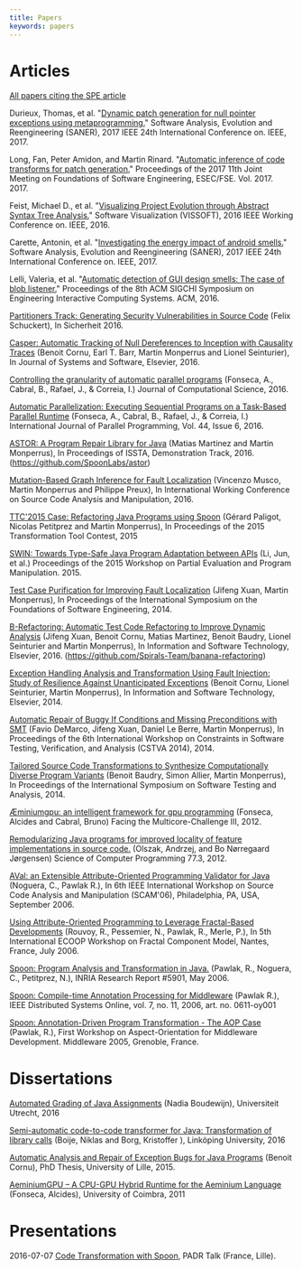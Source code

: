 ```yaml
---
title: Papers
keywords: papers
---
```


# Articles 

[All papers citing the SPE article](https://scholar.google.com/scholar?hl=en&as_sdt=0,5&sciodt=0,5&cites=18020575005067751853&scipsc=&q=&scisbd=1)

Durieux, Thomas, et al. "[Dynamic patch generation for null pointer exceptions using metaprogramming.](https://hal.archives-ouvertes.fr/hal-01419861/document)" Software Analysis, Evolution and Reengineering (SANER), 2017 IEEE 24th International Conference on. IEEE, 2017.

Long, Fan, Peter Amidon, and Martin Rinard. "[Automatic inference of code transforms for patch generation.](http://people.csail.mit.edu/rinard/paper/fse17.genesis.pdf)" Proceedings of the 2017 11th Joint Meeting on Foundations of Software Engineering, ESEC/FSE. Vol. 2017. 2017.

Feist, Michael D., et al. "[Visualizing Project Evolution through Abstract Syntax Tree Analysis.](http://softwareprocess.es/pubs/feist2016VISSOFT-syntax-tree.pdf)" Software Visualization (VISSOFT), 2016 IEEE Working Conference on. IEEE, 2016.

Carette, Antonin, et al. "[Investigating the energy impact of android smells.](https://hal.inria.fr/hal-01403485/document)" Software Analysis, Evolution and Reengineering (SANER), 2017 IEEE 24th International Conference on. IEEE, 2017.

Lelli, Valeria, et al. "[Automatic detection of GUI design smells: The case of blob listener.](https://hal-centralesupelec.archives-ouvertes.fr/hal-01308625/document)" Proceedings of the 8th ACM SIGCHI Symposium on Engineering Interactive Computing Systems. ACM, 2016.

[Partitioners Track: Generating Security Vulnerabilities in
Source Code](https://pdfs.semanticscholar.org/8805/3bf61a22821f25e8ce1f8b446330c6b4f586.pdf) (Felix Schuckert), In Sicherheit 2016. 

[Casper: Automatic Tracking of Null Dereferences to Inception with Causality Traces](https://hal.archives-ouvertes.fr/hal-01354090/document) (Benoit Cornu, Earl T. Barr, Martin Monperrus and Lionel Seinturier), In Journal of Systems and Software, Elsevier, 2016.

[Controlling the granularity of automatic parallel programs](http://www.sciencedirect.com/science/article/pii/S1877750316301065) (Fonseca, A., Cabral, B., Rafael, J., & Correia, I.) Journal of Computational Science, 2016.

[Automatic Parallelization: Executing Sequential Programs on a Task-Based Parallel Runtime](http://arxiv.org/pdf/1604.03211) (Fonseca, A., Cabral, B., Rafael, J., & Correia, I.) International Journal of Parallel Programming, Vol. 44, Issue 6, 2016.

[ASTOR: A Program Repair Library for Java](https://hal.archives-ouvertes.fr/hal-01321615/document) (Matias Martinez and Martin Monperrus), In Proceedings of ISSTA, Demonstration Track, 2016. (<https://github.com/SpoonLabs/astor>)

[Mutation-Based Graph Inference for Fault Localization](https://hal.inria.fr/hal-01350515/document) (Vincenzo Musco, Martin Monperrus and Philippe Preux), In International Working Conference on Source Code Analysis and Manipulation, 2016.

[TTC'2015 Case: Refactoring Java Programs using Spoon](https://hal.inria.fr/hal-01185189/document) (Gérard Paligot, Nicolas Petitprez and Martin Monperrus), In Proceedings of the 2015 Transformation Tool Contest, 2015

[SWIN: Towards Type-Safe Java Program Adaptation between APIs](http://sei.pku.edu.cn/~xiongyf04/papers/PEPM15.pdf) (Li, Jun, et al.) Proceedings of the 2015 Workshop on Partial Evaluation and Program Manipulation. 2015.

[Test Case Purification for Improving Fault Localization](https://hal.inria.fr/hal-01061911/PDF/main.pdf) (Jifeng Xuan, Martin Monperrus), In Proceedings of the International Symposium on the Foundations of Software Engineering, 2014.

[B-Refactoring: Automatic Test Code Refactoring to Improve Dynamic Analysis](https://hal.archives-ouvertes.fr/hal-01309004/document) (Jifeng Xuan, Benoit Cornu, Matias Martinez, Benoit Baudry, Lionel Seinturier and Martin Monperrus), In Information and Software Technology, Elsevier, 2016. (<https://github.com/Spirals-Team/banana-refactoring>)

[Exception Handling Analysis and Transformation Using Fault Injection: Study of Resilience Against Unanticipated Exceptions](https://hal.inria.fr/hal-01062969/document) (Benoit Cornu, Lionel Seinturier, Martin Monperrus), In Information and Software Technology, Elsevier, 2014. 

[Automatic Repair of Buggy If Conditions and Missing Preconditions with SMT](https://hal.inria.fr/hal-00977798/PDF/NOPOL-Automatic-Repair-of-Buggy-If-Conditions-and-Missing-Preconditions-with-SMT.pdf) (Favio DeMarco, Jifeng Xuan, Daniel Le Berre, Martin Monperrus), In Proceedings of the 6th International Workshop on Constraints in Software Testing, Verification, and Analysis (CSTVA 2014), 2014.

[Tailored Source Code Transformations to Synthesize Computationally Diverse Program Variants](https://hal.inria.fr/hal-00938855/PDF/sosies.pdf) (Benoit Baudry, Simon Allier, Martin Monperrus), In Proceedings of the International Symposium on Software Testing and Analysis, 2014.

[Æminiumgpu: an intelligent framework for gpu programming](https://www.researchgate.net/profile/Bruno_Cabral/publication/231238601_AEminiumGPU_An_Intelligent_Framework_for_GPU_Programming/links/0fcfd5066bca093c32000000.pdf) (Fonseca, Alcides and Cabral, Bruno) Facing the Multicore-Challenge III, 2012.

[Remodularizing Java programs for improved locality of feature implementations in source code.](https://findresearcher.sdu.dk:8443/ws/files/49141761/B1FADd01.pdf) (Olszak, Andrzej, and Bo Nørregaard Jørgensen) Science of Computer Programming 77.3, 2012.

[AVal: an Extensible Attribute-Oriented Programming Validator for Java](https://hal.inria.fr/inria-00180333/file/AVal.pdf) (Noguera, C., Pawlak R.), In 6th IEEE International Workshop on Source Code Analysis and Manipulation (SCAM'06), Philadelphia, PA, USA, September 2006.

[Using Attribute-Oriented Programming to Leverage Fractal-Based Developments](https://hal.inria.fr/hal-01353552) (Rouvoy, R., Pessemier, N., Pawlak, R., Merle, P.), In 5th International ECOOP Workshop on Fractal Component Model, Nantes, France, July 2006.

[Spoon: Program Analysis and Transformation in Java.](http://hal.inria.fr/inria-00071366) (Pawlak, R., Noguera, C., Petitprez, N.), INRIA Research Report #5901, May 2006.

[Spoon: Compile-time Annotation Processing for Middleware](http://www.computer.org/csdl/mags/ds/index.html) (Pawlak R.), IEEE Distributed Systems Online, vol. 7, no. 11, 2006, art. no. 0611-oy001

[Spoon: Annotation-Driven Program Transformation - The AOP Case](http://middleware05.objectweb.org/WSProceedings/AOMD05/a6-pawlak.pdf) (Pawlak, R.), First Workshop on Aspect-Orientation for Middleware Development. Middleware 2005, Grenoble, France.

# Dissertations

[Automated Grading of Java Assignments](http://dspace.library.uu.nl/bitstream/handle/1874/337629/Master%20Thesis%203700607%20(final%20version).pdf) (Nadia Boudewijn), Universiteit Utrecht, 2016

[Semi-automatic code-to-code transformer for Java: Transformation of library calls](http://liu.diva-portal.org/smash/get/diva2:944700/FULLTEXT01.pdf) (Boije, Niklas and Borg, Kristoffer ), Linköping University, 2016 

[Automatic Analysis and Repair of Exception Bugs for Java Programs](https://tel.archives-ouvertes.fr/tel-01250092v1) (Benoit Cornu), PhD Thesis, University of Lille, 2015.

[AeminiumGPU – A CPU-GPU Hybrid Runtime for the Aeminium Language](http://aeminium.dei.uc.pt/images/7/73/Alcides_fonseca_msc_thesis.pdf) (Fonseca, Alcides), University of Coimbra, 2011 

# Presentations

2016-07-07 [Code Transformation with Spoon](http://fr.slideshare.net/GrardPaligot/code-transformation-with-spoon), PADR Talk (France, Lille).

